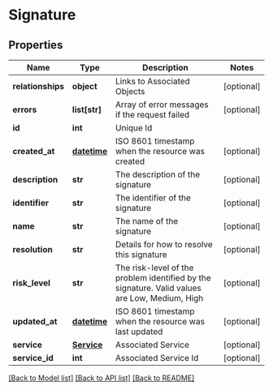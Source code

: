 # Signature

## Properties
Name | Type | Description | Notes
------------ | ------------- | ------------- | -------------
**relationships** | **object** | Links to Associated Objects | [optional] 
**errors** | **list[str]** | Array of error messages if the request failed | [optional] 
**id** | **int** | Unique Id | 
**created_at** | [**datetime**](DateTime.md) | ISO 8601 timestamp when the resource was created | [optional] 
**description** | **str** | The description of the signature | [optional] 
**identifier** | **str** | The identifier of the signature | [optional] 
**name** | **str** | The name of the signature | [optional] 
**resolution** | **str** | Details for how to resolve this signature | [optional] 
**risk_level** | **str** | The risk-level of the problem identified by the signature. Valid values are Low, Medium, High | [optional] 
**updated_at** | [**datetime**](DateTime.md) | ISO 8601 timestamp when the resource was last updated | [optional] 
**service** | [**Service**](Service.md) | Associated Service | [optional] 
**service_id** | **int** | Associated Service Id | [optional] 

[[Back to Model list]](../README.md#documentation-for-models) [[Back to API list]](../README.md#documentation-for-api-endpoints) [[Back to README]](../README.md)


